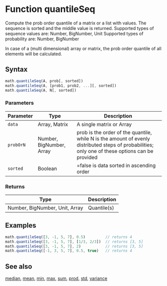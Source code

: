 <!-- Note: This file is automatically generated from source code comments. Changes made in this file will be overridden. -->

# Function quantileSeq

Compute the prob order quantile of a matrix or a list with values.
The sequence is sorted and the middle value is returned.
Supported types of sequence values are: Number, BigNumber, Unit
Supported types of probability are: Number, BigNumber

In case of a (multi dimensional) array or matrix, the prob order quantile
of all elements will be calculated.


## Syntax

```js
math.quantileSeq(A, prob[, sorted])
math.quantileSeq(A, [prob1, prob2, ...][, sorted])
math.quantileSeq(A, N[, sorted])
```

### Parameters

Parameter | Type | Description
--------- | ---- | -----------
`data` | Array, Matrix | A single matrix or Array
`probOrN` | Number, BigNumber, Array | prob is the order of the quantile, while N is the amount of evenly distributed steps of probabilities; only one of these options can be provided
`sorted` | Boolean | =false              is data sorted in ascending order

### Returns

Type | Description
---- | -----------
Number, BigNumber, Unit, Array | Quantile(s)


## Examples

```js
math.quantileSeq([3, -1, 5, 7], 0.5)         // returns 4
math.quantileSeq([3, -1, 5, 7], [1/3, 2/3])  // returns [3, 5]
math.quantileSeq([3, -1, 5, 7], 2)           // returns [3, 5]
math.quantileSeq([-1, 3, 5, 7], 0.5, true)   // returns 4
```


## See also

[median](median.md),
[mean](mean.md),
[min](min.md),
[max](max.md),
[sum](sum.md),
[prod](prod.md),
[std](std.md),
[variance](variance.md)

